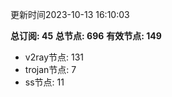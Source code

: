 更新时间2023-10-13 16:10:03

**总订阅: 45**
**总节点: 696**
**有效节点: 149**
- v2ray节点: 131
- trojan节点: 7
- ss节点: 11

